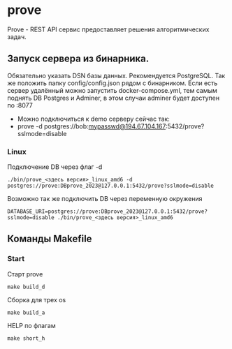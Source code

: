 # prove

Prove - REST API сервис предоставляет решения алгоритмических задач.


## Запуск сервера из бинарника.
Обязательно указать DSN базы данных. Рекомендуется PostgreSQL. 
Так же положить папку config/config.json рядом с бинарником.
Если есть сервер удалённый можно запустить docker-compose.yml, 
тем самым поднять DB Postgres и Adminer, в этом случаи adminer будет доступен по :8077
* Можно подключиться к demo серверу сейчас так:
* prove -d postgres://bob:mypasswd@194.67.104.167:5432/prove?sslmode=disable

### Linux
Подключение DB через флаг -d
```
./bin/prove_<здесь версия>_linux_amd6 -d postgres://prove:DBprove_2023@127.0.0.1:5432/prove?sslmode=disable
```

Возможно так же подключить DB через переменную окружения
```
DATABASE_URI=postgres://prove:DBprove_2023@127.0.0.1:5432/prove?sslmode=disable ./bin/prove_<здесь версия>_linux_amd6 
```




## Команды Makefile
### Start

Старт prove
```azure
make build_d
```

Сборка для трех os
```azure
make build_a
```

HELP по флагам
```azure
make short_h
```
            
